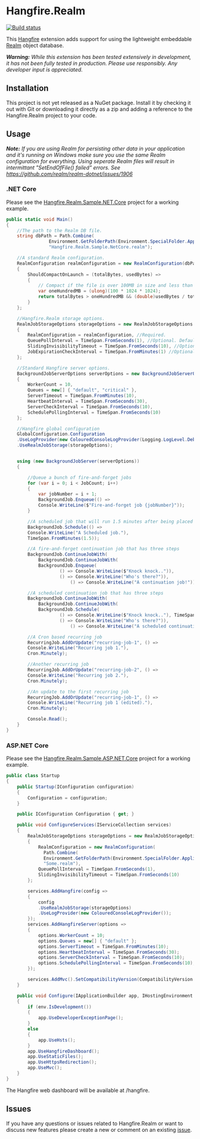 # Hangfire.Realm

[![Build status](https://ci.appveyor.com/api/projects/status/nw6k0n6yr8ycj50g?svg=true)](https://ci.appveyor.com/project/buchenberg/hangfire-realm)

This [Hangfire](http://hangfire.io) extension adds support for using the lightweight embeddable [Realm](https://realm.io) object database.

_**Warning:** While this extension has been tested extensively in development, it has not been fully tested in production. Please use responsibly. Any developer input is appreciated._

## Installation

This project is not yet released as a NuGet package. Install it by checking it out with Git or downloading it directly as a zip and adding a reference to the Hangfire.Realm project to your code.

## Usage

_**Note:** If you are using Realm for persisting other data in your application and it's running on Windows make sure you use the same Realm configuration for everything. Using seperate Realm files will result in intermittant "SetEndOfFile() failed" errors. See https://github.com/realm/realm-dotnet/issues/1906_

### .NET Core

Please see the [Hangfire.Realm.Sample.NET.Core](https://github.com/buchenberg/Hangfire.Realm/tree/master/src/Hangfire.Realm.Sample.NET.Core) project for a working example.

```csharp
public static void Main()
{
    //The path to the Realm DB file.
    string dbPath = Path.Combine(
                Environment.GetFolderPath(Environment.SpecialFolder.ApplicationData),
                "Hangfire.Realm.Sample.NetCore.realm");

    //A standard Realm configuration.
    RealmConfiguration realmConfiguration = new RealmConfiguration(dbPath)
    {
        ShouldCompactOnLaunch = (totalBytes, usedBytes) =>
        {
            // Compact if the file is over 100MB in size and less than 50% 'used'
            var oneHundredMB = (ulong)(100 * 1024 * 1024);
            return totalBytes > oneHundredMB && (double)usedBytes / totalBytes < 0.5;
        }
    };

    //Hangfire.Realm storage options.
    RealmJobStorageOptions storageOptions = new RealmJobStorageOptions
    {
        RealmConfiguration = realmConfiguration, //Required.
        QueuePollInterval = TimeSpan.FromSeconds(1), //Optional. Defaults to TimeSpan.FromSeconds(15)
        SlidingInvisibilityTimeout = TimeSpan.FromSeconds(10), //Optional. Defaults to TimeSpan.FromMinutes(10)
        JobExpirationCheckInterval = TimeSpan.FromMinutes(1) //Optional. Defaults to TimeSpan.FromMinutes(30)
    };

    //Standard Hangfire server options.
    BackgroundJobServerOptions serverOptions = new BackgroundJobServerOptions()
    {
        WorkerCount = 10,
        Queues = new[] { "default", "critical" },
        ServerTimeout = TimeSpan.FromMinutes(10),
        HeartbeatInterval = TimeSpan.FromSeconds(30),
        ServerCheckInterval = TimeSpan.FromSeconds(10),
        SchedulePollingInterval = TimeSpan.FromSeconds(10)
    };

    //Hangfire global configuration
    GlobalConfiguration.Configuration
    .UseLogProvider(new ColouredConsoleLogProvider(Logging.LogLevel.Debug))
    .UseRealmJobStorage(storageOptions);


    using (new BackgroundJobServer(serverOptions))
    {

        //Queue a bunch of fire-and-forget jobs
        for (var i = 0; i < JobCount; i++)
        {
            var jobNumber = i + 1;
            BackgroundJob.Enqueue(() =>
            Console.WriteLine($"Fire-and-forget job {jobNumber}"));
        }

        //A scheduled job that will run 1.5 minutes after being placed in queue
        BackgroundJob.Schedule(() =>
        Console.WriteLine("A Scheduled job."),
        TimeSpan.FromMinutes(1.5));

        //A fire-and-forget continuation job that has three steps
        BackgroundJob.ContinueJobWith(
            BackgroundJob.ContinueJobWith(
            BackgroundJob.Enqueue(
                    () => Console.WriteLine($"Knock knock..")),
                    () => Console.WriteLine("Who's there?")),
                        () => Console.WriteLine("A continuation job!"));

        //A scheduled continuation job that has three steps
        BackgroundJob.ContinueJobWith(
            BackgroundJob.ContinueJobWith(
            BackgroundJob.Schedule(
                    () => Console.WriteLine($"Knock knock.."), TimeSpan.FromMinutes(2)),
                    () => Console.WriteLine("Who's there?")),
                        () => Console.WriteLine("A scheduled continuation job!"));

        //A Cron based recurring job
        RecurringJob.AddOrUpdate("recurring-job-1", () =>
        Console.WriteLine("Recurring job 1."),
        Cron.Minutely);

        //Another recurring job
        RecurringJob.AddOrUpdate("recurring-job-2", () =>
        Console.WriteLine("Recurring job 2."),
        Cron.Minutely);

        //An update to the first recurring job
        RecurringJob.AddOrUpdate("recurring-job-1", () =>
        Console.WriteLine("Recurring job 1 (edited)."),
        Cron.Minutely);

        Console.Read();
    }
}
```

### ASP.NET Core

Please see the [Hangfire.Realm.Sample.ASP.NET.Core](https://github.com/buchenberg/Hangfire.Realm/tree/master/src/Hangfire.Realm.Sample.ASP.NET.Core) project for a working example.

```csharp
public class Startup
{
    public Startup(IConfiguration configuration)
    {
        Configuration = configuration;
    }

    public IConfiguration Configuration { get; }

    public void ConfigureServices(IServiceCollection services)
    {
        RealmJobStorageOptions storageOptions = new RealmJobStorageOptions
        {
            RealmConfiguration = new RealmConfiguration(
              Path.Combine(
              Environment.GetFolderPath(Environment.SpecialFolder.ApplicationData),
              "Some.realm"),
            QueuePollInterval = TimeSpan.FromSeconds(1),
            SlidingInvisibilityTimeout = TimeSpan.FromSeconds(10)
        };

        services.AddHangfire(config =>
        {
            config
            .UseRealmJobStorage(storageOptions)
            .UseLogProvider(new ColouredConsoleLogProvider());
        });
        services.AddHangfireServer(options =>
        {
            options.WorkerCount = 10;
            options.Queues = new[] { "default" };
            options.ServerTimeout = TimeSpan.FromMinutes(10);
            options.HeartbeatInterval = TimeSpan.FromSeconds(30);
            options.ServerCheckInterval = TimeSpan.FromSeconds(10);
            options.SchedulePollingInterval = TimeSpan.FromSeconds(10);
        });

        services.AddMvc().SetCompatibilityVersion(CompatibilityVersion.Version_2_2);
    }

    public void Configure(IApplicationBuilder app, IHostingEnvironment env)
    {
        if (env.IsDevelopment())
        {
            app.UseDeveloperExceptionPage();
        }
        else
        {
            app.UseHsts();
        }
        app.UseHangfireDashboard();
        app.UseStaticFiles();
        app.UseHttpsRedirection();
        app.UseMvc();
    }
}
```

The Hangfire web dashboard will be available at /hangfire.

## Issues

If you have any questions or issues related to Hangfire.Realm or want to discuss new features please create a new or comment on an existing [issue](https://github.com/buchenberg/Hangfire.Realm/issues).
